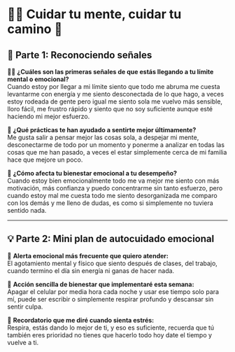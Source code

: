 # 💆‍♀️ Cuidar tu mente, cuidar tu camino 🌸

## 🔦 Parte 1: Reconociendo señales

😮‍💨 **¿Cuáles son las primeras señales de que estás llegando a tu límite mental o emocional?**  
Cuando estoy por llegar a mi límite siento que todo me abruma me cuesta levantarme con energía y me siento desconectada de lo que hago, a veces estoy rodeada de gente pero igual me siento
sola me vuelvo más sensible, lloro fácil, me frustro rápido y siento que no soy suficiente aunque esté haciendo mi mejor esfuerzo.

🧠 **¿Qué prácticas te han ayudado a sentirte mejor últimamente?**  
Me gusta salir a pensar mejor las cosas sola, a despejar mi mente, desconectarme de todo por un momento y ponerme a analizar en todas las cosas que me han pasado,
a veces el estar simplemente cerca de mi familia hace que mejore un poco.

🔁 **¿Cómo afecta tu bienestar emocional a tu desempeño?**  
Cuando estoy bien emocionalmente todo me va mejor me siento con más motivación, más confianza y puedo concentrarme sin tanto esfuerzo, pero cuando estoy mal me cuesta todo 
me siento desorganizada me comparo con los demás y me lleno de dudas, es como si simplemente no tuviera sentido nada.

---

## 💡 Parte 2: Mini plan de autocuidado emocional

📌 **Alerta emocional más frecuente que quiero atender:**  
El agotamiento mental y físico que siento después de clases, del trabajo,  cuando termino el día sin energía ni ganas de hacer nada.

🌈 **Acción sencilla de bienestar que implementaré esta semana:**  
Apagar el celular por media hora cada noche y usar ese tiempo solo para mí, puede ser escribir o simplemente respirar profundo y descansar sin sentir culpa.

🧭 **Recordatorio que me diré cuando sienta estrés:**  
Respira, estás dando lo mejor de ti, y eso es suficiente, recuerda que tú también eres prioridad no tienes que hacerlo todo hoy date el tiempo y vuelve a ti.


